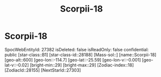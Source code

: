 ﻿---
title: "Scorpii-18"
location: [-25.59,-114.7,600]
type: Station
tags:
- astro/Star

---

# Scorpii-18

SpocWebEntityId: 27382
isDeleted: false
isReadOnly: false
confidential: public
[star-class::B1]
[star-class-id::28188]
[Mass-sol::]
[name::Scorpii-18]
[geo-alt::600]
[geo-lon::-114.7]
[geo-lat::-25.59]
[geo-lon-v::-0.001]
[geo-lat-v::-0.02]
[bright-min::29]
[bright-max::29]
[Zodiac-index::18]
[ZodiacId::28155]
[NextStarId::27303]

